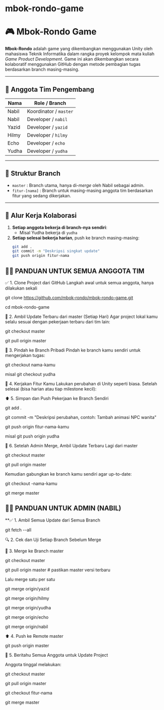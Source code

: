 # mbok-rondo-game

# 🎮 Mbok-Rondo Game

**Mbok-Rondo** adalah game yang dikembangkan menggunakan Unity oleh mahasiswa Teknik Informatika dalam rangka proyek kelompok mata kuliah *Game Product Development*. Game ini akan dikembangkan secara kolaboratif menggunakan GitHub dengan metode pembagian tugas berdasarkan branch masing-masing.

---

## 👥 Anggota Tim Pengembang

| Nama     | Role / Branch         |
|----------|-----------------------|
| Nabil    | Koordinator / `master` |
| Nabil    | Developer / `nabil` |
| Yazid    | Developer / `yazid` |
| Hilmy    | Developer / `hilmy` |
| Echo     | Developer / `echo` |
| Yudha    | Developer / `yudha` |

---

## 🌱 Struktur Branch

- `master` : Branch utama, hanya di-*merge* oleh Nabil sebagai admin.
- `fitur-[nama]` : Branch untuk masing-masing anggota tim berdasarkan fitur yang sedang dikerjakan.

---

## 🔄 Alur Kerja Kolaborasi

1. **Setiap anggota bekerja di branch-nya sendiri**:
   - Misal Yudha bekerja di `yudha`
2. **Setiap selesai bekerja harian**, push ke branch masing-masing:
   ```bash
   git add .
   git commit -m "Deskripsi singkat update"
   git push origin fitur-nama

## 👨‍💻 PANDUAN UNTUK SEMUA ANGGOTA TIM

✅ 1. Clone Project dari GitHub
Langkah awal untuk semua anggota, hanya dilakukan sekali


  git clone https://github.com/mbok-rondo/mbok-rondo-game.git 
  
  cd mbok-rondo-game
  
🔁 2. Ambil Update Terbaru dari master (Setiap Hari)
Agar project lokal kamu selalu sesuai dengan pekerjaan terbaru dari tim lain:


  git checkout master

  
  git pull origin master

  
  
🌿 3. Pindah ke Branch Pribadi
Pindah ke branch kamu sendiri untuk mengerjakan tugas:


  git checkout nama-kamu

  
  misal git checkout yudha

  
🎨 4. Kerjakan Fitur Kamu
Lakukan perubahan di Unity seperti biasa. Setelah selesai (bisa harian atau tiap milestone kecil):

⬆️ 5. Simpan dan Push Pekerjaan ke Branch Sendiri


  git add .
  
  git commit -m "Deskripsi perubahan, contoh: Tambah animasi NPC wanita"
  
  git push origin fitur-nama-kamu
  
  misal git push origin yudha
  
  
🔄 6. Setelah Admin Merge, Ambil Update Terbaru Lagi dari master

  git checkout master
  
  git pull origin master

  
Kemudian gabungkan ke branch kamu sendiri agar up-to-date:

  git checkout -nama-kamu
  
  git merge master




## 🧑‍💼 PANDUAN UNTUK ADMIN (NABIL)

**✅ 1. Ambil Semua Update dari Semua Branch

  git fetch --all

  
🔍 2. Cek dan Uji Setiap Branch Sebelum Merge


🔄 3. Merge ke Branch master

  git checkout master
  
  git pull origin master  # pastikan master versi terbaru

  
Lalu merge satu per satu

  git merge origin/yazid
  
  git merge origin/hilmy
  
  git merge origin/yudha
  
  git merge origin/echo
  
  git merge origin/nabil
  
  
⬆️ 4. Push ke Remote master

git push origin master


📣 5. Beritahu Semua Anggota untuk Update Project

Anggota tinggal melakukan:

  git checkout master
  
  git pull origin master
  
  git checkout fitur-nama
  
  git merge master











